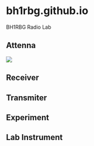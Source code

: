 # bh1rbg.github.io
BH1RBG Radio Lab

## Attenna
![]("https://github.com/bh1rbg/bh1rbg.github.io/blob/master/long-wire-attenna.jpg?raw=true")
## Receiver

## Transmiter

## Experiment

## Lab Instrument
